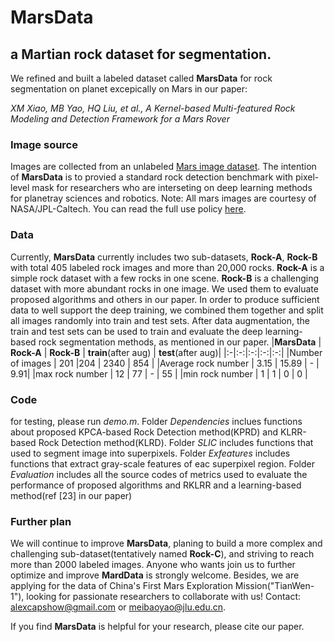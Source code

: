 # MarsData
## a Martian rock dataset for segmentation.
We refined and built a labeled dataset called **MarsData** for rock segmentation on planet excepically on Mars in our paper:

*XM Xiao, MB Yao, HQ Liu, et al., A Kernel-based Multi-featured Rock Modeling and Detection Framework for a Mars Rover*

### Image source
Images are collected from an unlabeled [Mars image dataset](https://dominikschmidt.xyz/mars32k/). The intention of **MarsData** is to provied a standard rock detection benchmark with pixel-level mask for researchers who are interseting on deep learning methods for planetray sciences and robotics. Note: All mars images are courtesy of NASA/JPL-Caltech. You can read the full use policy [here](https://www.jpl.nasa.gov/jpl-image-use-policy).

### Data 
Currently, **MarsData** currently includes two sub-datasets, **Rock-A**, **Rock-B** with total 405 labeled rock images and more than 20,000 rocks. **Rock-A** is a simple rock dataset with a few rocks in one scene. **Rock-B** is a challenging dataset with more abundant rocks in one image. We used them to evaluate proposed algorithms and others in our paper. In order to produce sufficient data to well support the deep training, we combined them together and split all images randomly into train and test sets. After data augmentation, the train and test sets can be used to train and evaluate the deep learning-based rock segmentation methods, as mentioned in our paper. 
|**MarsData** | **Rock-A** | **Rock-B** | **train**(after aug) | **test**(after aug)|
|:-|:-:|:-:|:-:|:-:|
|Number of images     | 201  |204     | 2340 | 854 |
|Average rock number     | 3.15 | 15.89  | -   | 9.91|
|max rock number      | 12   | 77     | -   | 55  | 
|min rock number      | 1    | 1      | 0   |  0  | 
### Code
for testing, please run *demo.m*.
Folder *Dependencies* inclues functions about proposed KPCA-based Rock Detection method(KPRD) and KLRR-based Rock Detection method(KLRD).
Folder *SLIC* includes functions that used to segment image into superpixels.
Folder *Exfeatures* includes functions that extract gray-scale features of eac superpixel region.
Folder *Evaluation* includes all the source codes of metrics used to evaluate the performance of proposed algorithms and RKLRR and a learning-based method(ref [23] in our paper)
### Further plan
We will continue to improve **MarsData**, planing to build a more complex and challenging sub-dataset(tentatively named **Rock-C**), and striving to reach more than 2000 labeled images. Anyone who wants join us to further optimize and improve **MardData** is strongly welcome. Besides, we are applying for the data of China's First Mars Exploration Mission("TianWen-1"), looking for passionate researchers to collaborate with us! Contact: alexcapshow@gmail.com or meibaoyao@jlu.edu.cn. 

If you find **MarsData** is helpful for your research, please cite our paper.

